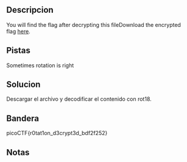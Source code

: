 ## Descripcion
You will find the flag after decrypting this fileDownload the encrypted flag [here](https://artifacts.picoctf.net/c/391/encrypted.txt).

## Pistas
Sometimes rotation is right

## Solucion
Descargar el archivo y decodificar el contenido con rot18.

## Bandera
picoCTF{r0tat1on_d3crypt3d_bdf2f252}

## Notas

